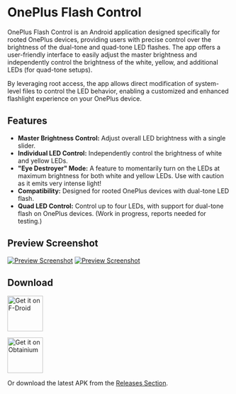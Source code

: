 # OnePlus Flash Control

OnePlus Flash Control is an Android application designed specifically for rooted OnePlus devices, providing users with precise control over the brightness of the dual-tone and quad-tone LED flashes. The app offers a user-friendly interface to easily adjust the master brightness and independently control the brightness of the white, yellow, and additional LEDs (for quad-tone setups).

By leveraging root access, the app allows direct modification of system-level files to control the LED behavior, enabling a customized and enhanced flashlight experience on your OnePlus device.

## Features

- **Master Brightness Control:** Adjust overall LED brightness with a single slider.
- **Individual LED Control:** Independently control the brightness of white and yellow LEDs.
- **"Eye Destroyer" Mode:** A feature to momentarily turn on the LEDs at maximum brightness for both white and yellow LEDs. Use with caution as it emits very intense light!
- **Compatibility:** Designed for rooted OnePlus devices with dual-tone LED flash.
- **Quad LED Control:** Control up to four LEDs, with support for dual-tone flash on OnePlus devices. (Work in progress, reports needed for testing.)

## Preview Screenshot

[![Preview Screenshot](https://ik.imagekit.io/bartixxx32/github/tr:w-0.2/Bartixxx32/Opflashcontrol-app/master/metadata/en-US/images/phoneScreenshots/screenshot1.png?raw=true)](https://ik.imagekit.io/bartixxx32/github/Bartixxx32/Opflashcontrol-app/master/metadata/en-US/images/phoneScreenshots/screenshot1.png?raw=true)
[![Preview Screenshot](https://ik.imagekit.io/bartixxx32/github/tr:w-0.2/Bartixxx32/Opflashcontrol-app/master/metadata/en-US/images/phoneScreenshots/screenshot2.png?raw=true)](https://ik.imagekit.io/bartixxx32/github/Bartixxx32/Opflashcontrol-app/master/metadata/en-US/images/phoneScreenshots/screenshot2.png?raw=true)

## Download

[<img src="https://fdroid.gitlab.io/artwork/badge/get-it-on.png"
     alt="Get it on F-Droid"
     height="80">](https://f-droid.org/packages/com.bartixxx.opflashcontrol/)

[<img src="https://www.openapk.net/images/badge_obtainium.png"
     alt="Get it on Obtainium"
     height="80">](https://apps.obtainium.imranr.dev/redirect?r=obtainium://app/%7B%22id%22%3A%22com.bartixxx.opflashcontrol%22%2C%22url%22%3A%22https%3A%2F%2Fgithub.com%2FBartixxx32%2FOpflashcontrol-app%22%2C%22author%22%3A%22Bartixxx32%22%2C%22name%22%3A%22OnePlus%20Flash%20Control%22%2C%22preferredApkIndex%22%3A0%2C%22additionalSettings%22%3A%22%7B%5C%22includePrereleases%5C%22%3Atrue%2C%5C%22fallbackToOlderReleases%5C%22%3Atrue%2C%5C%22filterReleaseTitlesByRegEx%5C%22%3A%5C%22%5C%22%2C%5C%22filterReleaseNotesByRegEx%5C%22%3A%5C%22%5C%22%2C%5C%22verifyLatestTag%5C%22%3Afalse%2C%5C%22dontSortReleasesList%5C%22%3Afalse%2C%5C%22useLatestAssetDateAsReleaseDate%5C%22%3Afalse%2C%5C%22releaseTitleAsVersion%5C%22%3Afalse%2C%5C%22trackOnly%5C%22%3Afalse%2C%5C%22versionExtractionRegEx%5C%22%3A%5C%22%5C%22%2C%5C%22matchGroupToUse%5C%22%3A%5C%22%5C%22%2C%5C%22versionDetection%5C%22%3Atrue%2C%5C%22releaseDateAsVersion%5C%22%3Afalse%2C%5C%22useVersionCodeAsOSVersion%5C%22%3Afalse%2C%5C%22apkFilterRegEx%5C%22%3A%5C%22%5C%22%2C%5C%22invertAPKFilter%5C%22%3Afalse%2C%5C%22autoApkFilterByArch%5C%22%3Atrue%2C%5C%22appName%5C%22%3A%5C%22%5C%22%2C%5C%22shizukuPretendToBeGooglePlay%5C%22%3Afalse%2C%5C%22allowInsecure%5C%22%3Afalse%2C%5C%22exemptFromBackgroundUpdates%5C%22%3Afalse%2C%5C%22skipUpdateNotifications%5C%22%3Afalse%2C%5C%22about%5C%22%3A%5C%22%5C%22%2C%5C%22refreshBeforeDownload%5C%22%3Afalse%7D%22%2C%22overrideSource%22%3Anull%7D)

Or download the latest APK from the [Releases Section](https://github.com/Bartixxx32/Opflashcontrol-app/releases/latest).
